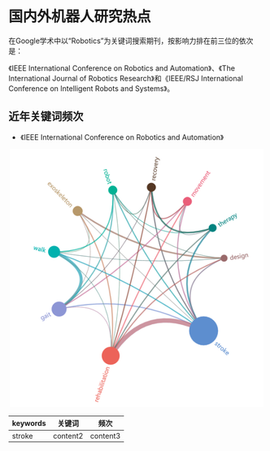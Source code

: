 # 国内外机器人研究热点

在Google学术中以“Robotics”为关键词搜索期刊，按影响力排在前三位的依次是：

<div align="center">
	


</div>

《IEEE International Conference on Robotics and Automation》、《The International Journal of Robotics Research》和《IEEE/RSJ International Conference on Intelligent Robots and Systems》。

## 近年关键词频次

- 《IEEE International Conference on Robotics and Automation》

<div align="center">

![title](https://raw.githubusercontent.com/XQLong/Logging/master/img/2019/07/12/1562929829906-1562929829912.png)

</div>

|keywords|关键词|频次|
|-|-|-|
|stroke|content2|content3|
